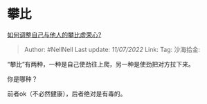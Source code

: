 # 攀比
[如何调整自己与他人的攀比虚荣心?](https://www.zhihu.com/question/541354816/answer/2558643266)

> Author: #NellNell
> Last update: *11/07/2022*
> Link:
> Tag:
> 沙海拾金:

“攀比”有两种，一种是自己使劲往上爬，另一种是使劲把对方拉下来。

你是哪种？

前者ok（不必然健康），后者绝对是有毒的。

